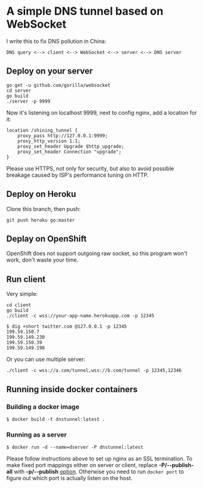 # A simple DNS tunnel based on WebSocket

I write this to fix DNS pollution in China:

~~~~~~~~
DNS query <--> client <--> WebSocket <--> server <--> DNS server
~~~~~~~~

## Deploy on your server

~~~~~~~~
go get -u github.com/gorilla/websocket
cd server
go build
./server -p 9999
~~~~~~~~

Now it's listening on localhost 9999, next to config nginx, add a location for it:

~~~~~~~~
location /shining_tunnel {
    proxy_pass http://127.0.0.1:9999;
    proxy_http_version 1.1;
    proxy_set_header Upgrade $http_upgrade;
    proxy_set_header Connection "upgrade";
}
~~~~~~~~
Please use HTTPS, not only for security, but also to avoid possible breakage caused by ISP's performance tuning on HTTP.

## Deploy on Heroku
Clone this branch, then push:

~~~~~~~~
git push heroku go:master
~~~~~~~~

## Deplay on OpenShift
OpenShift does not support outgoing raw socket, so this program won't work, don't waste your time.

## Run client
Very simple:

~~~~~~~~
cd client
go build
./client -c wss://your-app-name.herokuapp.com -p 12345
~~~~~~~~

~~~~~~~~
$ dig +short twitter.com @127.0.0.1 -p 12345
199.59.150.7
199.59.149.230
199.59.150.39
199.59.149.198
~~~~~~~~

Or you can use multiple server:

~~~~~~~~
./client -c wss://a.com/tunnel,wss://b.com/tunnel -p 12345,12346
~~~~~~~~

## Running inside docker containers

### Building a docker image

~~~~~~~~
$ docker build -t dnstunnel:latest .
~~~~~~~~

### Running as a server

~~~~~~~~
$ docker run -d --name=dserver -P dnstunnel:latest
~~~~~~~~

Please follow instructions above to set up nginx as an SSL termination.
To make fixed port mappings either on server or client, replace **-P/--publish-all** with **-p/--publish** [option](https://docs.docker.com/engine/reference/run/#expose-incoming-ports).
Otherwise you need to run `docker port` to figure out which port is actually listen on the host.
